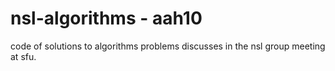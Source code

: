 nsl-algorithms - aah10
==============

code of solutions to algorithms problems discusses in the nsl group meeting at sfu.
